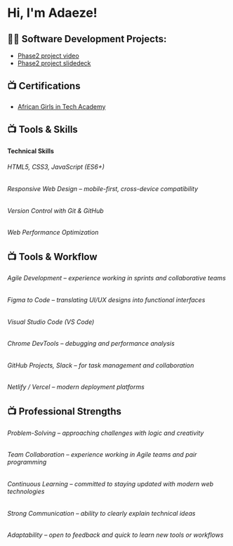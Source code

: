 <h1>Hi, I'm Adaeze! </a></h1>

<h2>👨‍💻 Software Development Projects:</h2>

  - [Phase2 project video](https://www.loom.com/share/db462c031bf644a4bd4a00694c4673a4?sid=348f313d-e761-4d02-8535-8cef6edf103d)
  -  [Phase2 project slidedeck](https://docs.google.com/presentation/d/1tV_33mAs_uIxhMyOMF3yJ61cHFpxVBH1KWzosFXYPSo/edit?usp=sharing)


<h2>📺 Certifications</h2>

- [African Girls in Tech Academy](https://credential.certifyme.online/verify/f434530723770)

<h2>📺 Tools & Skills</h2>
<h4>Technical Skills</h4>
<h6>HTML5, CSS3, JavaScript (ES6+)</h6>
<h6>Responsive Web Design – mobile-first, cross-device compatibility</h6>
<h6>Version Control with Git & GitHub</h6>
<h6>Web Performance Optimization</h6>

<h2>📺  Tools & Workflow</h2>
<h6>Agile Development – experience working in sprints and collaborative teams</h6>
<h6>Figma to Code – translating UI/UX designs into functional interfaces</h6>
<h6>Visual Studio Code (VS Code)</h6>
<h6>Chrome DevTools – debugging and performance analysis</h6>
<h6>GitHub Projects, Slack – for task management and collaboration</h6>
<h6>Netlify / Vercel – modern deployment platforms</h6>
<h2>📺 Professional Strengths</h2>
<h6>Problem-Solving – approaching challenges with logic and creativity</h6>
<h6>Team Collaboration – experience working in Agile teams and pair programming</h6>
<h6>Continuous Learning – committed to staying updated with modern web technologies</h6>
<h6>Strong Communication – ability to clearly explain technical ideas</h6>
<h6>Adaptability – open to feedback and quick to learn new tools or workflows</h6>


<!--
**princessgeorge/princessgeorge ** is a ✨ _special_ ✨ repository because its `README.md` (this file) appears on your GitHub profile.

Here are some ideas to get you started:

- 🔭 I’m currently working on ...
- 🌱 I’m currently learning ...
- 👯 I’m looking to collaborate on ...
- 🤔 I’m looking for help with ...
- 💬 Ask me about ...
- 📫 How to reach me: ...
- 😄 Pronouns: ...
- ⚡ Fun fact: ...
-->
